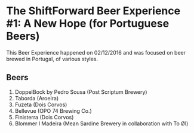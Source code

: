 # The ShiftForward Beer Experience #1: A New Hope (for Portuguese Beers)

This Beer Experience happened on 02/12/2016 and was focused on beer brewed in
Portugal, of various styles.

## Beers

1. DoppelBock by Pedro Sousa (Post Scriptum Brewery)
2. Taborda (Aroeira)
3. Fuzeta (Dois Corvos)
4. Bellevue (OPO 74 Brewing Co.)
5. Finisterra (Dois Corvos)
6. Blommer I Madeira (Mean Sardine Brewery in collaboration with To Øl)
